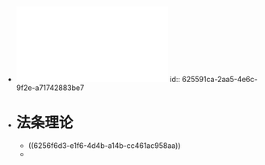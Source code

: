 - ![法学方法论.pdf](../assets/法学方法论_1649779440687_0.pdf)
  id:: 625591ca-2aa5-4e6c-9f2e-a71742883be7
- # 法条理论
	- ((6256f6d3-e1f6-4d4b-a14b-cc461ac958aa))
	-